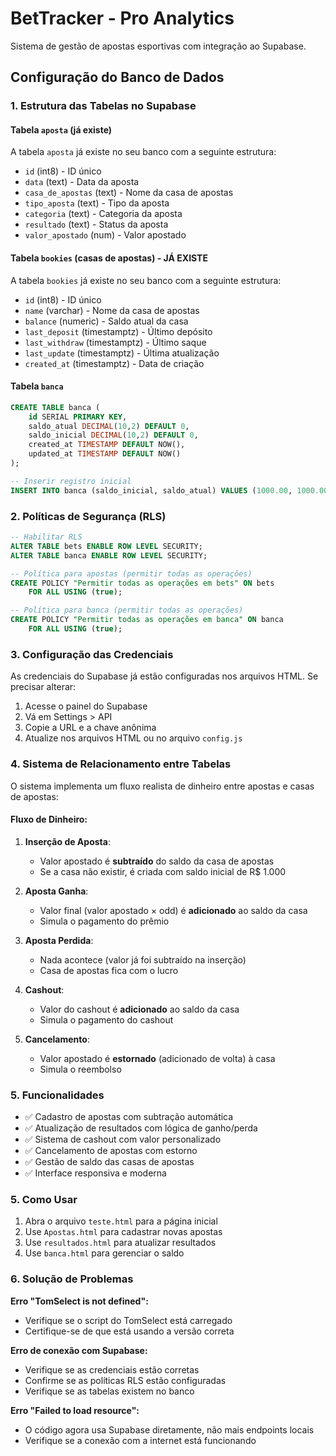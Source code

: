 # BetTracker - Pro Analytics

Sistema de gestão de apostas esportivas com integração ao Supabase.

## Configuração do Banco de Dados

### 1. Estrutura das Tabelas no Supabase

#### Tabela `aposta` (já existe)
A tabela `aposta` já existe no seu banco com a seguinte estrutura:
- `id` (int8) - ID único
- `data` (text) - Data da aposta
- `casa_de_apostas` (text) - Nome da casa de apostas
- `tipo_aposta` (text) - Tipo da aposta
- `categoria` (text) - Categoria da aposta
- `resultado` (text) - Status da aposta
- `valor_apostado` (num) - Valor apostado

#### Tabela `bookies` (casas de apostas) - JÁ EXISTE
A tabela `bookies` já existe no seu banco com a seguinte estrutura:
- `id` (int8) - ID único
- `name` (varchar) - Nome da casa de apostas
- `balance` (numeric) - Saldo atual da casa
- `last_deposit` (timestamptz) - Último depósito
- `last_withdraw` (timestamptz) - Último saque
- `last_update` (timestamptz) - Última atualização
- `created_at` (timestamptz) - Data de criação

#### Tabela `banca`
```sql
CREATE TABLE banca (
    id SERIAL PRIMARY KEY,
    saldo_atual DECIMAL(10,2) DEFAULT 0,
    saldo_inicial DECIMAL(10,2) DEFAULT 0,
    created_at TIMESTAMP DEFAULT NOW(),
    updated_at TIMESTAMP DEFAULT NOW()
);

-- Inserir registro inicial
INSERT INTO banca (saldo_inicial, saldo_atual) VALUES (1000.00, 1000.00);
```

### 2. Políticas de Segurança (RLS)

```sql
-- Habilitar RLS
ALTER TABLE bets ENABLE ROW LEVEL SECURITY;
ALTER TABLE banca ENABLE ROW LEVEL SECURITY;

-- Política para apostas (permitir todas as operações)
CREATE POLICY "Permitir todas as operações em bets" ON bets
    FOR ALL USING (true);

-- Política para banca (permitir todas as operações)
CREATE POLICY "Permitir todas as operações em banca" ON banca
    FOR ALL USING (true);
```

### 3. Configuração das Credenciais

As credenciais do Supabase já estão configuradas nos arquivos HTML. Se precisar alterar:

1. Acesse o painel do Supabase
2. Vá em Settings > API
3. Copie a URL e a chave anônima
4. Atualize nos arquivos HTML ou no arquivo `config.js`

### 4. Sistema de Relacionamento entre Tabelas

O sistema implementa um fluxo realista de dinheiro entre apostas e casas de apostas:

#### **Fluxo de Dinheiro:**
1. **Inserção de Aposta**: 
   - Valor apostado é **subtraído** do saldo da casa de apostas
   - Se a casa não existir, é criada com saldo inicial de R$ 1.000

2. **Aposta Ganha**:
   - Valor final (valor apostado × odd) é **adicionado** ao saldo da casa
   - Simula o pagamento do prêmio

3. **Aposta Perdida**:
   - Nada acontece (valor já foi subtraído na inserção)
   - Casa de apostas fica com o lucro

4. **Cashout**:
   - Valor do cashout é **adicionado** ao saldo da casa
   - Simula o pagamento do cashout

5. **Cancelamento**:
   - Valor apostado é **estornado** (adicionado de volta) à casa
   - Simula o reembolso

### 5. Funcionalidades

- ✅ Cadastro de apostas com subtração automática
- ✅ Atualização de resultados com lógica de ganho/perda
- ✅ Sistema de cashout com valor personalizado
- ✅ Cancelamento de apostas com estorno
- ✅ Gestão de saldo das casas de apostas
- ✅ Interface responsiva e moderna

### 5. Como Usar

1. Abra o arquivo `teste.html` para a página inicial
2. Use `Apostas.html` para cadastrar novas apostas
3. Use `resultados.html` para atualizar resultados
4. Use `banca.html` para gerenciar o saldo

### 6. Solução de Problemas

**Erro "TomSelect is not defined":**
- Verifique se o script do TomSelect está carregado
- Certifique-se de que está usando a versão correta

**Erro de conexão com Supabase:**
- Verifique se as credenciais estão corretas
- Confirme se as políticas RLS estão configuradas
- Verifique se as tabelas existem no banco

**Erro "Failed to load resource":**
- O código agora usa Supabase diretamente, não mais endpoints locais
- Verifique se a conexão com a internet está funcionando

